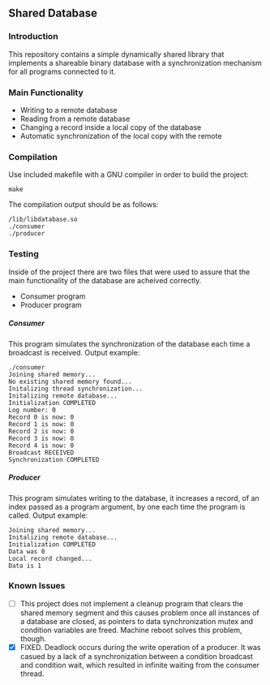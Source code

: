 ## Shared Database

### Introduction
This repository contains a simple dynamically shared library that implements a shareable binary database with a synchronization mechanism for all programs connected to it.

### Main Functionality
* Writing to a remote database
* Reading from a remote database
* Changing a record inside a local copy of the database
* Automatic synchronization of the local copy with the remote 

### Compilation
Use included makefile with a GNU compiler in order to build the project:
	
	make
The compilation output should be as follows:

	/lib/libdatabase.so
	./consumer
	./producer

### Testing
Inside of the project there are two files that were used to assure that the main functionality of the database are acheived correctly.
* Consumer program
* Producer program
##### Consumer
This program simulates the synchronization of the database each time a broadcast is received.
Output example:

	./consumer 
	Joining shared memory...
	No existing shared memory found...
	Initalizing thread synchronization...
	Initalizing remote database...
	Initialization COMPLETED
	Log number: 0
	Record 0 is now: 0
	Record 1 is now: 0
	Record 2 is now: 0
	Record 3 is now: 0
	Record 4 is now: 0
	Broadcast RECEIVED
	Synchronization COMPLETED

##### Producer
This program simulates writing to the database, it increases a record, of an index passed as a program argument, by one each time the program is called.
Output example:
	
	Joining shared memory...
	Initalizing remote database...
	Initialization COMPLETED
	Data was 0
	Local record changed...
	Data is 1

### Known Issues
 - [ ] This project does not implement a cleanup program that clears the shared memory segment and this causes problem once all instances of a database are closed, as pointers to data synchronization mutex and condition variables are freed. Machine reboot solves this problem, though.
 - [x] FIXED. Deadlock occurs during the write operation of a producer. It was casued by a lack of a synchronization between a condition broadcast and condition wait, which resulted in infinite waiting from the consumer thread.
